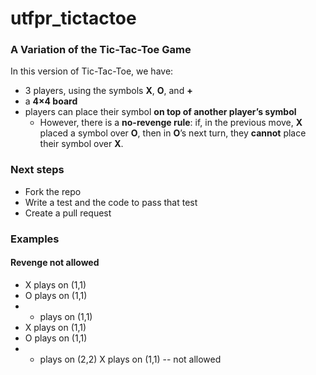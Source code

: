# utfpr_tictactoe

### A Variation of the Tic-Tac-Toe Game

In this version of Tic-Tac-Toe, we have:

* 3 players, using the symbols **X**, **O**, and **+**
* a **4×4 board**
* players can place their symbol **on top of another player’s symbol**
  * However, there is a **no-revenge rule**: if, in the previous move, **X** placed a symbol over **O**, then in **O**’s next turn, they **cannot** place their symbol over **X**.
 


### Next steps

- Fork the repo
- Write a test and the code to pass that test
- Create a pull request



### Examples

#### Revenge not allowed

- X plays on (1,1)
- O plays on (1,1)
- + plays on (1,1)
- X plays on (1,1)
- O plays on (1,1)
- + plays on (2,2)
  X plays on (1,1) -- not allowed
